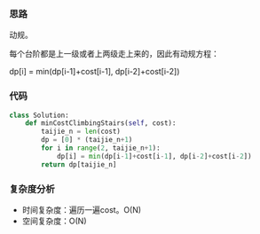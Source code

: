 ### 思路

动规。

每个台阶都是上一级或者上两级走上来的，因此有动规方程：

dp[i] = min(dp[i-1]+cost[i-1], dp[i-2]+cost[i-2])

### 代码

~~~python
class Solution:
    def minCostClimbingStairs(self, cost):
        taijie_n = len(cost)
        dp = [0] * (taijie_n+1)
        for i in range(2, taijie_n+1):
            dp[i] = min(dp[i-1]+cost[i-1], dp[i-2]+cost[i-2])
        return dp[taijie_n]
~~~

### 复杂度分析

- 时间复杂度：遍历一遍cost。O(N)
- 空间复杂度：O(N)

